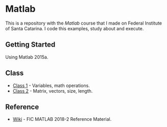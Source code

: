 # Matlab

This is a repository with the *Matlab* course that I made on Federal Institute of Santa Catarina. I code this examples, study about and execute.

## Getting Started

Using Matlab 2015a.

## Class
* [Class 1](https://github.com/leticiacoelho/Matlab-Course/blob/master/class1.m) - Variables, math operations.
* [Class 2](https://github.com/leticiacoelho/Matlab-Course/blob/master/class2.m) - Matrix, vectors, size, length.

## Reference
* [Wiki](https://wiki.sj.ifsc.edu.br/wiki/index.php/FIC_MATLAB_2018-2) - FIC MATLAB 2018-2 Reference Material.
